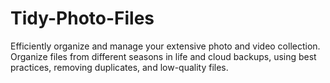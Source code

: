 # Tidy-Photo-Files
Efficiently organize and manage your extensive photo and video collection. Organize files from different seasons in life and cloud backups, using best practices, removing duplicates, and low-quality files.
